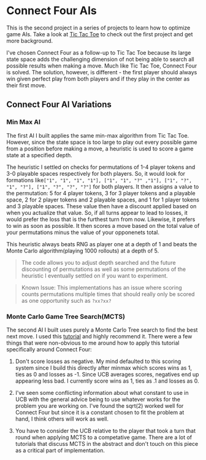 # Connect Four AIs
This is the second project in a series of projects to learn how to optimize game AIs. Take a look at  [Tic Tac Toe](https://github.com/eyusti/tic_tac_toe) to check out the first project and get more background.

I've chosen Connect Four as a follow-up to Tic Tac Toe because its large state space adds the challenging dimension of not being able to search all possible results when making a move. Much like Tic Tac Toe, Connect Four is solved. The solution, however, is different - the first player should always win given perfect play from both players and if they play in the center as their first move.

## Connect Four AI Variations

### Min Max AI
The first AI I built applies the same min-max algorithm from Tic Tac Toe. However, since the state space is too large to play out every possible game from a position before making a move, a heuristic is used to score a game state at a specified depth. 

The heuristic I settled on checks for permutations of 1-4 player tokens and 3-0 playable spaces respectively for both players. So, it would look for formations like`["1", "1", "1", "1"], ["1", "1", "?" ,"1"], ["1", "?", "1", "?"], ["1", "?", "?", "?"]` for both players. It then assigns a value to the permutation: 5 for 4 player tokens, 3 for 3 player tokens and a playable space, 2 for 2 player tokens and 2 playable spaces, and 1 for 1 player tokens and 3 playable spaces. These value then have a discount applied based on when you actualize that value. So, if all turns appear to lead to losses, it would prefer the loss that is the furthest turn from now. Likewise, it prefers to win as soon as possible. It then scores a move based on the total value of your permutations minus the value of your opponenets total. 

This heuristic always beats RNG as player one at a depth of 1 and beats the Monte Carlo algorithm(playing 1000 rollouts) at a depth of 5.

> The code allows you to adjust depth searched and the future discounting of permutations as well as some permutations of the heuristic I eventually settled on if you want to experiment.

> Known Issue: This implementations has an issue where scoring counts permutations multiple times that should really only be scored as one opportunity such as `?xx?xx?`

### Monte Carlo Game Tree Search(MCTS)
The second AI I built uses purely a Monte Carlo Tree search to find the best next move. I used this [tutorial](https://int8.io/monte-carlo-tree-search-beginners-guide/) and highly recommend it. There were a few things that were non-obvious to me around how to apply this tutorial specifically around Connect Four:

1. Don't score losses as negative. My mind defaulted to this scoring system since I build this directly after minmax which scores wins as 1, ties as 0 and losses as -1. Since UCB averages scores, negatives end up appearing less bad. I currently score wins as 1, ties as .1 and losses as 0.

2. I've seen some conflicting information about what constant to use in UCB with the general advice being to use whatever works for the problem you are working on. I've found the sqrt(2) worked well for Connect Four but since it is a constant chosen to fit the problem at hand, I think others will work as well.

3. You have to consider the UCB relative to the player that took a turn that round when applying MCTS to a competative game. There are a lot of tutorials that discuss MCTS in the abstract and don't touch on this piece as a critical part of implementation.


